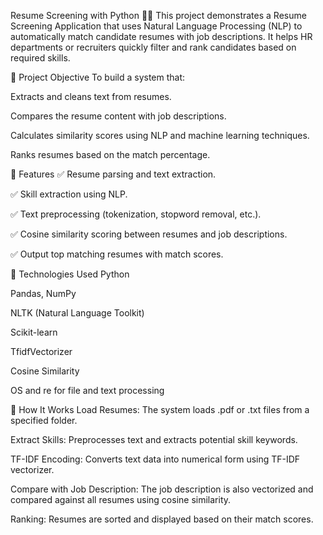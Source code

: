 Resume Screening with Python 🧠📄
This project demonstrates a Resume Screening Application that uses Natural Language Processing (NLP) to automatically match candidate resumes with job descriptions. It helps HR departments or recruiters quickly filter and rank candidates based on required skills.

📌 Project Objective
To build a system that:

Extracts and cleans text from resumes.

Compares the resume content with job descriptions.

Calculates similarity scores using NLP and machine learning techniques.

Ranks resumes based on the match percentage.

🚀 Features
✅ Resume parsing and text extraction.

✅ Skill extraction using NLP.

✅ Text preprocessing (tokenization, stopword removal, etc.).

✅ Cosine similarity scoring between resumes and job descriptions.

✅ Output top matching resumes with match scores.

🧰 Technologies Used
Python

Pandas, NumPy

NLTK (Natural Language Toolkit)

Scikit-learn

TfidfVectorizer

Cosine Similarity

OS and re for file and text processing

🧪 How It Works
Load Resumes: The system loads .pdf or .txt files from a specified folder.

Extract Skills: Preprocesses text and extracts potential skill keywords.

TF-IDF Encoding: Converts text data into numerical form using TF-IDF vectorizer.

Compare with Job Description: The job description is also vectorized and compared against all resumes using cosine similarity.

Ranking: Resumes are sorted and displayed based on their match scores.
